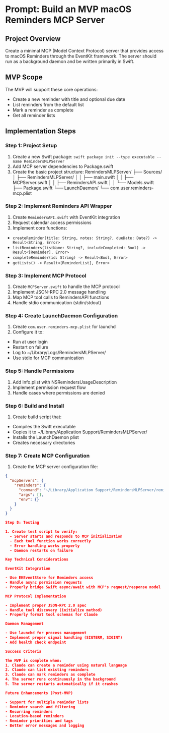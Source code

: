 # Prompt: Build an MVP macOS Reminders MCP Server

  ## Project Overview
  Create a minimal MCP (Model Context Protocol) server that provides access to macOS Reminders through the EventKit framework. The server should run as a
   background daemon and be written primarily in Swift.

  ## MVP Scope
  The MVP will support these core operations:
  - Create a new reminder with title and optional due date
  - List reminders from the default list
  - Mark a reminder as complete
  - Get all reminder lists

  ## Implementation Steps

  ### Step 1: Project Setup
  1. Create a new Swift package: `swift package init --type executable --name RemindersMLPServer`
  2. Add MCP server dependencies to Package.swift
  3. Create the basic project structure:
     RemindersMLPServer/
     ├── Sources/
     │   ├── RemindersMLPServer/
     │   │   ├── main.swift
     │   │   ├── MCPServer.swift
     │   │   ├── RemindersAPI.swift
     │   │   └── Models.swift
     ├── Package.swift
     └── LaunchDaemon/
         └── com.user.reminders-mcp.plist

  ### Step 2: Implement Reminders API Wrapper
  1. Create `RemindersAPI.swift` with EventKit integration
  2. Request calendar access permissions
  3. Implement core functions:
  - `createReminder(title: String, notes: String?, dueDate: Date?) -> Result<String, Error>`
  - `listReminders(listName: String?, includeCompleted: Bool) -> Result<[Reminder], Error>`
  - `completeReminder(id: String) -> Result<Bool, Error>`
  - `getLists() -> Result<[ReminderList], Error>`

  ### Step 3: Implement MCP Protocol
  1. Create `MCPServer.swift` to handle the MCP protocol
  2. Implement JSON-RPC 2.0 message handling
  3. Map MCP tool calls to RemindersAPI functions
  4. Handle stdio communication (stdin/stdout)

  ### Step 4: Create LaunchDaemon Configuration
  1. Create `com.user.reminders-mcp.plist` for launchd
  2. Configure it to:
  - Run at user login
  - Restart on failure
  - Log to ~/Library/Logs/RemindersMLPServer/
  - Use stdio for MCP communication

  ### Step 5: Handle Permissions
  1. Add Info.plist with NSRemindersUsageDescription
  2. Implement permission request flow
  3. Handle cases where permissions are denied

  ### Step 6: Build and Install
  1. Create build script that:
  - Compiles the Swift executable
  - Copies it to ~/Library/Application Support/RemindersMLPServer/
  - Installs the LaunchDaemon plist
  - Creates necessary directories

  ### Step 7: Create MCP Configuration
  1. Create the MCP server configuration file:
  ```json
  {
    "mcpServers": {
      "reminders": {
        "command": "~/Library/Application Support/RemindersMLPServer/reminders-mcp",
        "args": [],
        "env": {}
      }
    }
  }

  Step 8: Testing

  1. Create test script to verify:
    - Server starts and responds to MCP initialization
    - Each tool function works correctly
    - Error handling works properly
    - Daemon restarts on failure

  Key Technical Considerations

  EventKit Integration

  - Use EKEventStore for Reminders access
  - Handle async permission requests
  - Properly bridge Swift async/await with MCP's request/response model

  MCP Protocol Implementation

  - Implement proper JSON-RPC 2.0 spec
  - Handle tool discovery (initialize method)
  - Properly format tool schemas for Claude

  Daemon Management

  - Use launchd for process management
  - Implement proper signal handling (SIGTERM, SIGINT)
  - Add health check endpoint

  Success Criteria

  The MVP is complete when:
  1. Claude can create a reminder using natural language
  2. Claude can list existing reminders
  3. Claude can mark reminders as complete
  4. The server runs continuously in the background
  5. The server restarts automatically if it crashes

  Future Enhancements (Post-MVP)

  - Support for multiple reminder lists
  - Reminder search and filtering
  - Recurring reminders
  - Location-based reminders
  - Reminder priorities and tags
  - Better error messages and logging
